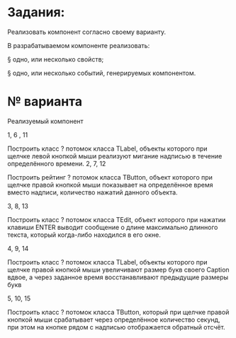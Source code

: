 # Задания:

Реализовать компонент согласно своему варианту.

В разрабатываемом компоненте реализовать:

§  одно, или несколько свойств;

§  одно, или несколько событий, генерируемых компонентом.



# № варианта

Реализуемый компонент

1, 6 , 11

Построить класс ? потомок класса TLabel, объекты которого при щелчке левой кнопкой мыши реализуют мигание надписью в течение определённого времени.
2, 7, 12

Построить рейтинг ? потомок класса TButton, объект которого при щелчкe правой кнопкой мыши показывает на определённое время вместо надписи, количество нажатий данного объекта.

3, 8, 13

Построить класс ? потомок класса TEdit, объект которого при нажатии клавиши ENTER выводит сообщение о длине максимально длинного текста, который когда-либо находился в его окне.

4, 9, 14

Построить класс ? потомок класса TLabel, объекты которого при щелчке правой кнопкой мыши увеличивают размер букв своего Caption вдвое, а через заданное время восстанавливают предыдущие размеры букв

5, 10, 15

Построить класс ? потомок класса TButton, который при щелчке правой кнопкой мыши срабатывает через определённое количество секунд, при этом на кнопке рядом с надписью отображается обратный отсчёт.
